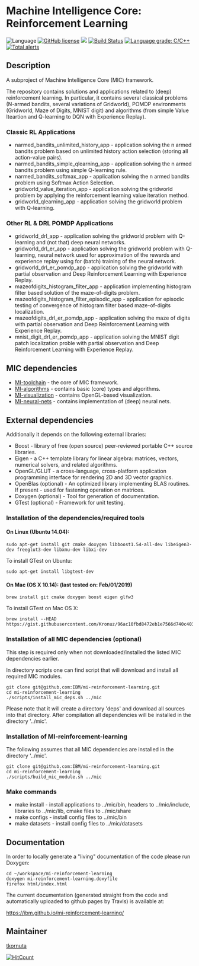 # Machine Intelligence Core: Reinforcement Learning

![Language](https://img.shields.io/badge/language-C%2B%2B-blue.svg)
[![GitHub license](https://img.shields.io/github/license/IBM/mi-reinforcement-learning.svg)](https://github.com/IBM/mi-reinforcement-learning/blob/master/LICENSE)
![](https://img.shields.io/github/release/IBM/mi-reinforcement-learning.svg)
[![Build Status](https://travis-ci.com/IBM/mi-reinforcement-learning.svg?branch=master)](https://travis-ci.com/IBM/mi-reinforcement-learning)
[![Language grade: C/C++](https://img.shields.io/lgtm/grade/cpp/g/IBM/mi-reinforcement-learning.svg?logo=lgtm&logoWidth=18)](https://lgtm.com/projects/g/IBM/mi-reinforcement-learning/context:cpp)
[![Total alerts](https://img.shields.io/lgtm/alerts/g/IBM/mi-reinforcement-learning.svg?logo=lgtm&logoWidth=18)](https://lgtm.com/projects/g/IBM/mi-reinforcement-learning/alerts/)

## Description

A subproject of Machine Intelligence Core (MIC) framework.

The repository contains solutions and applications related to (deep) reinforcement learning.
In particular, it contains several classical problems (N-armed bandits, several variations of Gridworld), POMDP environments (Gridworld, Maze of Digits, MNIST digit) and algorithms (from simple Value Iteartion and Q-learning to DQN with Experience Replay).


### Classic RL Applications
   * narmed_bandits_unlimited_history_app - application solving the n armed bandits problem based on unlimited history action selection (storing all action-value pairs).
   * narmed_bandits_simple_qlearning_app - application solving the n armed bandits problem using simple Q-learning rule.
   * narmed_bandits_softmax_app - application solving the n armed bandits problem using Softmax Action Selection.
   * gridworld_value_iteration_app - application solving the gridworld problem by applying the reinforcement learning value iteration method.
   * gridworld_qlearning_app - application solving the gridworld problem with Q-learning.

### Other RL & DRL POMDP Applications
   * gridworld_drl_app - application solving the gridworld problem with Q-learning and (not that) deep neural networks.
   * gridworld_drl_er_app - application solving the gridworld problem with Q-learning, neural network used for approximation of the rewards and experience replay using for (batch) training of the neural network.
   * gridworld_drl_er_pomdp_app - application solving the gridworld with partial observation and Deep Reinforcement Learning with Experience Replay.
   * mazeofdigits_histogram_filter_app - application implementing histogram filter based solution of the maze-of-digits problem.
   * mazeofdigits_histogram_filter_episodic_app - application for episodic testing of convergence of histogram filter based maze-of-digits localization.
   * mazeofdigits_drl_er_pomdp_app - application solving the maze of digits with partial observation and Deep Reinforcement Learning with Experience Replay.
   * mnist_digit_drl_er_pomdp_app - application solving the MNIST digit patch localization proble with partial observation and Deep Reinforcement Learning with Experience Replay.


## MIC dependencies
   * [MI-toolchain](https://github.com/IBM/mi-toolchain) - the core of MIC framework.
   * [MI-algorithms](https://github.com/IBM/mi-algorithms) - contains basic (core) types and algorithms.
   * [MI-visualization](https://github.com/IBM/mi-visualization) - contains OpenGL-based visualization.
   * [MI-neural-nets](https://github.com/IBM/mi-neural-nets) - contains implementation of (deep) neural nets.


## External dependencies

Additionally it depends on the following external libraries:
   * Boost - library of free (open source) peer-reviewed portable C++ source libraries.
   * Eigen - a C++ template library for linear algebra: matrices, vectors, numerical solvers, and related algorithms.
   * OpenGL/GLUT - a cross-language, cross-platform application programming interface for rendering 2D and 3D vector graphics.
   * OpenBlas (optional) - An optimized library implementing BLAS routines. If present - used for fastening operation on matrices.
   * Doxygen (optional) - Tool for generation of documentation.
   * GTest (optional) - Framework for unit testing.

### Installation of the dependencies/required tools

#### On Linux (Ubuntu 14.04):

    sudo apt-get install git cmake doxygen libboost1.54-all-dev libeigen3-dev freeglut3-dev libxmu-dev libxi-dev

To install GTest on Ubuntu:

    sudo apt-get install libgtest-dev

#### On Mac (OS X 10.14): (last tested on: Feb/01/2019)

    brew install git cmake doxygen boost eigen glfw3

To install GTest on Mac OS X:

    brew install --HEAD https://gist.githubusercontent.com/Kronuz/96ac10fbd8472eb1e7566d740c4034f8/raw/gtest.rb

### Installation of all MIC dependencies (optional)

This step is required only when not downloaded/installed the listed MIC dependencies earlier.

In directory scripts one can find script that will download and install all required MIC modules.

    git clone git@github.com:IBM/mi-reinforcement-learning.git
    cd mi-reinforcement-learning
    ./scripts/install_mic_deps.sh ../mic

Please note that it will create a directory 'deps' and download all sources into that directory.
After compilation all dependencies will be installed in the directory '../mic'.

### Installation of MI-reinforcement-learning
The following assumes that all MIC dependencies are installed in the directory '../mic'.

    git clone git@github.com:IBM/mi-reinforcement-learning.git
    cd mi-reinforcement-learning
    ./scripts/build_mic_module.sh ../mic

### Make commands

   * make install - install applications to ../mic/bin, headers to ../mic/include, libraries to ../mic/lib, cmake files to ../mic/share
   * make configs - install config files to ../mic/bin
   * make datasets - install config files to ../mic/datasets

## Documentation

In order to locally generate a "living" documentation of the code please run Doxygen:

    cd ~/workspace/mi-reinforcement-learning
    doxygen mi-reinforcement-learning.doxyfile
    firefox html/index.html

The current documentation (generated straight from the code and automatically uploaded to github pages by Travis) is available at:

https://ibm.github.io/mi-reinforcement-learning/

## Maintainer

[tkornuta](http://github.com/tkornut)

[![HitCount](http://hits.dwyl.io/tkornut/ibm/mi-reinforcement-learning.svg)](http://hits.dwyl.io/tkornut/ibm/mi-reinforcement-learning)
